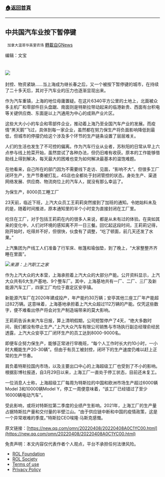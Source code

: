 ###  [:house:返回首頁](https://github.com/ourhimalayas/txt)
---


## 中共国汽车业按下暂停键
` 加拿大温哥华英里农场` [轉載自GNews](https://gnews.org/zh-hans/2324043/)

编辑：文宝

# ![](https://inews.gtimg.com/newsapp_bt/0/14720611432/1000)

封控、物资紧缺……当上海成为继长春之后，又一个被按下暂停键的城市，在持续了二十多天后，其对于汽车业的压力也逐渐显现出来。

作为汽车重镇，上海的地位毋庸置疑。在这片6340平方公里的土地上，北面被众多主机厂和零部件巨头盘踞、南面则是特斯拉带动起来的临港新贵、西面有台积电等关键供应商、东面是以上汽通用为中心的成熟产业片区。

这些大大小小的车企和零部件企业，推动着上海乃至全国汽车产业的发展。而疫情“黑天鹅”飞过，具体到每一家企业，虽然都在努力保生产将负面影响降低到最低，但城市的停摆仍给这个涉及多个环节的生产链条设置了层层难关。

人们的生活也发生了不可控的偏离。作为汽车行业从业者，苏秋阳的日常从早上六点参与线上抢菜开始，虽然尝试了各种办法，但仍旧难有收获。原本的工作能够借助线上得到解决，每天最大的困难也变为如何解决最基本的温饱难题。

在他看来，自己所在的部门因为不需要线下走访、见面，“影响不大”。但很多工厂闭环生产，生产节奏被打乱，4S店也全都处于封闭管控的状态。身处生产、渠道网络发展、供应商、物流岗位上的汽车人，就没有那么幸运了。

为保生产，8000员工睡工厂

23天前，临近下班，上汽大众员工王莉莉突然接到了加班的通知。令她始料未及的是，随着时间推进，原本通知里的半个小时变为直接封闭在工厂里。

吃住在工厂，对于包括王莉莉在内的很多人来说，都是从未有过的体验。在突如其来的变化中，人们对环境的感知离不开一日三餐。回忆起这段时间，王莉莉记得，刚开始时，吃得并不好，但很快，伙食有了调整，“吃了顿面，前几天还发了水果。”

上汽集团为产线工人们准备了行军床、帐篷和瑜伽垫，到了晚上，“大家整整齐齐睡在里面”。

![](https://inews.gtimg.com/newsapp_bt/0/14720611436/1000)*来源：上汽职工之家*

作为上汽大众的大本营，上海承担着上汽大众的大部分产能。公开资料显示，上汽大众共有6大生产基地、9个整车厂。其中，上海基地共有一厂、二厂、三厂及新能源汽车工厂，四家工厂均位于嘉定区安亭镇。

新能源汽车厂在2020年建成投产，年产能约30万辆；安亭其他三座工厂年产能超过82万辆。这意味着，上海基地承担着上汽大众超过112万辆的产能。仅凭这些数字，便不难看出停产将会对生产制造端带来的莫大影响。

王莉莉告诉未来汽车日报，算上清明假期，公司短暂停产了4天，“绝大多数时间，我们都没有停止生产。”上汽大众汽车有限公司销售与市场执行副总经理俞经民透露，上汽大众安亭工厂闭环生产的员工达到8000-9000名。

即便车企努力保生产，能够正常进行早晚班，“每个人工作时长大约10小时，一小时大概能生产20-30辆”。但由于有员工被封控，闭环下的生产速度仍难以赶上正常的生产节奏。

肩负着特斯拉国内市场，以及主要出口中心的上海超级工厂也受到了不小的影响。根据彭博社报道，自3月29日以来，上海工厂一直处于停工状态，目前还未复工。

一位消息人士称，上海超级工厂每周为特斯拉的中国和欧洲市场生产超过6000辆Model 3和10000辆Model Y，停工一周便意味着，“该工厂已经错过了至少16000辆电动汽车”。

受此影响，或将对特斯拉第二季度的业绩产生影响。2021年，上海工厂的生产量占据特斯拉产量和交付量的半壁江山。“由于供应链中断和中国的疫情政策，这是一个异常艰难的季度。”特斯拉CEO埃隆·马斯克感慨。

原文链接：[https://new.qq.com/omn/20220408/20220408A0C1YC00.html](https://new.qq.com/omn/20220408/20220408A0C1YC00.html)



 

免责声明：本文内容仅代表作者个人观点，平台不承担任何法律风险。

- [ROL Foundation](https://rolfoundation.org/)
- [ROL Society](https://rolsociety.org/)
- [Terms of use](https://gnews.org/terms-of-use-3/)
- [Privacy Policy](https://gnews.org/privacy-policy/)
